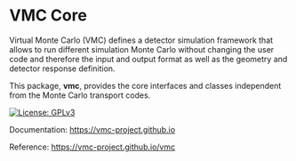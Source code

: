 # VMC Core

Virtual Monte Carlo (VMC) defines a detector simulation framework that allows to run different simulation Monte Carlo without changing the user code and therefore the input and output format as well as the geometry and detector response definition.

This package, **vmc**,  provides the core interfaces and classes independent from the Monte Carlo transport codes.

[![License: GPLv3](https://img.shields.io/badge/License-GPLv3-blue.svg)](https://www.gnu.org/licenses/gpl-3.0)

Documentation: https://vmc-project.github.io

Reference: https://vmc-project.github.io/vmc
